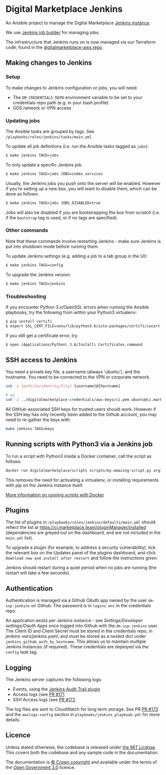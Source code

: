 # Digital Marketplace Jenkins

An Ansible project to manage the Digital Marketplace [Jenkins instance](https://ci.marketplace.team/).

We use [Jenkins job builder](https://jenkins-job-builder.readthedocs.org/en/latest/index.html) for managing jobs.

The infrastructure that Jenkins runs on is now managed via our Terraform code, found in the [digitalmarketplace-aws
repo](https://github.com/alphagov/digitalmarketplace-aws/tree/master/terraform/modules/jenkins).

## Making changes to Jenkins

### Setup

To make changes to Jenkins configuration or jobs, you will need:

 * The `DM_CREDENTIALS_REPO` environment variable to be set to your credentials repo path (e.g. in your bash profile)
 * GDS network or VPN access

### Updating jobs

The Ansible tasks are grouped by tags. See `/playbooks/roles/jenkins/tasks/main.yml`.

To update all job definitions (i.e. run the Ansible tasks tagged as `jobs`):
```bash
$ make jenkins TAGS=jobs
```

To only update a specific Jenkins job:
```bash
$ make jenkins TAGS=jobs JOBS=index_services
```

Usually, the Jenkins jobs you push onto the server will be enabled. However if you're setting up a new box, you will
want to disable them, which can be done as follows:
```bash
$ make jenkins TAGS=jobs JOBS_DISABLED=true
```

Jobs will also be disabled if you are bootstrapping the box from scratch (i.e. if the `bootstrap`
tag is used, or if no tags are specified).

### Other commands

Note that these commands involve restarting Jenkins - make sure Jenkins is put into shutdown mode
before running them.

To update Jenkins settings (e.g. adding a job to a tab group in the UI):
```bash
$ make jenkins TAGS=config
```

To upgrade the Jenkins version:
```bash
$ make jenkins TAGS=jenkins
```

### Troubleshooting

If you encounter Python 3.x/OpenSSL errors when running the Ansible playbooks, try the following from within your Python3 virtualenv:

```bash
$ pip install certifi
$ export SSL_CERT_FILE=venv/lib/python3.6/site-packages/certifi/cacert.pem
```

If you still get a certificate error, try:

```bash
$ open /Applications/Python\ 3.6/Install\ Certificates.command
```

## SSH access to Jenkins

You need a private key file, a username (always 'ubuntu'), and the hostname. You need to be connected to the VPN or corporate network.

```bash
ssh -i [path/to/identity/file] {username}@{hostname}

# eg
ssh -i ../digitalmarketplace-credentials/aws-keys/ci.pem ubuntu@ci.marketplace.team
```

All GitHub-associated SSH keys for trusted users should work. However if the SSH key has only recently
been added to the Github account, you may need to re-gather the keys with:

```bash
make jenkins TAGS=keys
```

## Running scripts with Python3 via a Jenkins job

To run a script with Python3 inside a Docker container, call the script as follows:

```bash
docker run digitalmarketplace/scripts scripts/my-amazing-script.py arg1 arg2 ...
```

This removes the need for activating a virtualenv, or installing requirements with pip on the Jenkins
instance itself.

[More information on running scripts with Docker](https://github.com/alphagov/digitalmarketplace-scripts#running-scripts-with-docker)


## Plugins

The list of plugins in `/playbooks/roles/jenkins/defaults/main.yml` should reflect the list at https://ci.marketplace.team/pluginManager/installed (dependencies
are greyed out on the dashboard, and are not included in the `main.yml` list).

To upgrade a plugin (for example, to address a security vulnerability), tick the relevant box on the Updates panel of the plugins dashboard, and
 click `Download now and install after restart` and follow the instructions given.

Jenkins should restart during a quiet period when no jobs are running (the restart will take a few seconds).


## Authentication

Authentication is managed via a Github OAuth app owned by the user `dm-ssp-jenkins` on
Github. The password is in `logins.enc` in the credentials repo.

An application exists per Jenkins instance - see *Settings/Developer settings/Oauth Apps* once logged into Github with
the `dm-ssp-jenkins` user. The Client ID and Client Secret must be stored in the credentials repo, in
*jenkins-vars/jenkins.yaml*, and must be stored as a nested dict under `jenkins_github_auth_by_hostname`. This allows
us to maintain multiple Jenkins instances (if required). These credentials are deployed via the `config` task tag.

## Logging

The Jenkins server captures the following logs:

- Events, using the [Jenkins Audit Trail plugin](https://wiki.jenkins.io/display/JENKINS/Audit+Trail+Plugin)
- Access logs (see [PR #171](https://github.com/alphagov/digitalmarketplace-jenkins/pull/171)
- SSH Access logs (see [PR #172](https://github.com/alphagov/digitalmarketplace-jenkins/pull/172)

The log files are sent to CloudWatch for long term storage. See PR [PR #173](https://github.com/alphagov/digitalmarketplace-jenkins/pull/173)
and the `awslogs-config` section in `playbooks/jenkins_playbook.yml` for more details.

## Licence

Unless stated otherwise, the codebase is released under [the MIT License][mit].
This covers both the codebase and any sample code in the documentation.

The documentation is [&copy; Crown copyright][copyright] and available under the terms
of the [Open Government 3.0][ogl] licence.

[mit]: LICENCE
[copyright]: http://www.nationalarchives.gov.uk/information-management/re-using-public-sector-information/uk-government-licensing-framework/crown-copyright/
[ogl]: http://www.nationalarchives.gov.uk/doc/open-government-licence/version/3/
